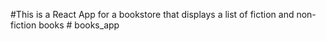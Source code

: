 #This is a React App for a bookstore that displays a list of fiction and non-fiction books
#   b o o k s _ a p p  
 